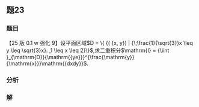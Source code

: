 ## 题23
### 题目
【25 版 0.1 w 强化 9】设平面区域$D = \{  {( {x, y}) | {\;\frac{1}{\sqrt{3}}x \leq  y \leq  \sqrt{3}x}. ,1 \leq  x \leq  2}\}$,求二重积分$\mathrm{I} = {\iint }_{\mathrm{D}}{\mathrm{{ye}}}^{\frac{\mathrm{y}}{\mathrm{x}}}\mathrm{{dxdy}}$.
### 分析

### 解